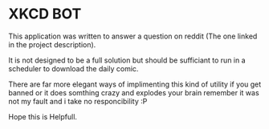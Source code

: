 XKCD BOT
========

This application was written to answer a question on reddit (The one linked in the project description).

It is not designed to be a full solution but should be sufficiant to run in a scheduler to download the daily comic.

There are far more elegant ways of implimenting this kind of utility if you get banned or it does somthing crazy and explodes your brain remember it was not my fault and i take no responcibility :P

Hope this is Helpfull.